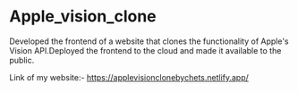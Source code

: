 # Apple_vision_clone
 Developed the frontend of a website that clones the functionality of Apple's Vision API.Deployed the frontend to the cloud and made it available to the public.

 Link of my website:- https://applevisionclonebychets.netlify.app/
